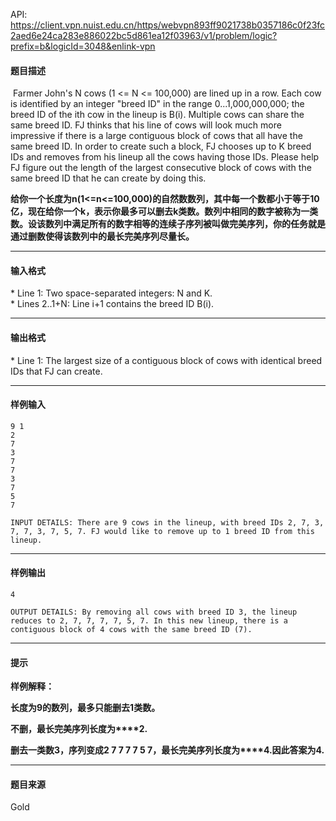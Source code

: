 API: https://client.vpn.nuist.edu.cn/https/webvpn893ff9021738b0357186c0f23fc2aed6e24ca283e886022bc5d861ea12f03963/v1/problem/logic?prefix=b&logicId=3048&enlink-vpn

#### 题目描述

 Farmer John's N cows (1 <= N <= 100,000) are lined up in a row. Each cow is identified by an integer "breed ID" in the range 0...1,000,000,000; the breed ID of the ith cow in the lineup is B(i). Multiple cows can share the same breed ID. FJ thinks that his line of cows will look much more impressive if there is a large contiguous block of cows that all have the same breed ID. In order to create such a block, FJ chooses up to K breed IDs and removes from his lineup all the cows having those IDs. Please help FJ figure out the length of the largest consecutive block of cows with the same breed ID that he can create by doing this.

**给你一个长度为****n(1<=n<=100,000)****的自然数数列，其中每一个数都小于等于****10****亿，现在给你一个****k****，表示你最多可以删去****k****类数。数列中相同的数字被称为一类数。设该数列中满足所有的数字相等的连续子序列被叫做完美序列，你的任务就是通过删数使得该数列中的最长完美序列尽量长。**

---

#### 输入格式

\* Line 1: Two space-separated integers: N and K.  
\* Lines 2..1+N: Line i+1 contains the breed ID B(i).  
  

---

#### 输出格式

  
\* Line 1: The largest size of a contiguous block of cows with identical breed IDs that FJ can create.

---

#### 样例输入
```
9 1 
2 
7 
3 
7 
7 
3 
7 
5 
7 

INPUT DETAILS: There are 9 cows in the lineup, with breed IDs 2, 7, 3, 7, 7, 3, 7, 5, 7. FJ would like to remove up to 1 breed ID from this lineup. 

```

---

#### 样例输出
```
4 

OUTPUT DETAILS: By removing all cows with breed ID 3, the lineup reduces to 2, 7, 7, 7, 7, 5, 7. In this new lineup, there is a contiguous block of 4 cows with the same breed ID (7). 

```

---

#### 提示

**样例解释：**

 **长度为****9****的数列，最多只能删去****1****类数。**

 **不删，最长完美序列长度为****2.**

 **删去一类数****3****，序列变成****2 7 7 7 7 5 7****，最长完美序列长度为****4.****因此答案为****4.**

---

#### 题目来源

Gold